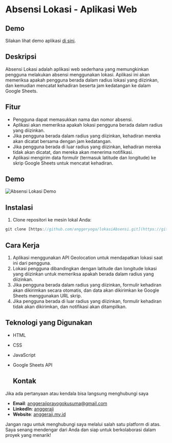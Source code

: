 # Absensi Lokasi - Aplikasi Web
## Demo

Silakan lihat demo aplikasi [di sini](https://anggeryoga.github.io/lokasiAbsensi/).


## Deskripsi

Absensi Lokasi adalah aplikasi web sederhana yang memungkinkan pengguna melakukan absensi menggunakan lokasi. Aplikasi ini akan memeriksa apakah pengguna berada dalam radius lokasi yang diizinkan, dan kemudian mencatat kehadiran beserta jam kedatangan ke dalam Google Sheets.

## Fitur

- Pengguna dapat memasukkan nama dan nomor absensi.
- Aplikasi akan memeriksa apakah lokasi pengguna berada dalam radius yang diizinkan.
- Jika pengguna berada dalam radius yang diizinkan, kehadiran mereka akan dicatat bersama dengan jam kedatangan.
- Jika pengguna berada di luar radius yang diizinkan, kehadiran mereka tidak akan dicatat, dan mereka akan menerima notifikasi.
- Aplikasi mengirim data formulir (termasuk latitude dan longitude) ke skrip Google Sheets untuk mencatat kehadiran.

## Demo

![Absensi Lokasi Demo](demo.gif)

## Instalasi

1. Clone repositori ke mesin lokal Anda:

```javascript
git clone [https://github.com/anggeryoga/lokasiAbsensi.git](https://github.com/anggeryoga/lokasiAbsensi.git)
```
## Cara Kerja
1. Aplikasi menggunakan API Geolocation untuk mendapatkan lokasi saat ini dari pengguna.
2. Lokasi pengguna dibandingkan dengan latitude dan longitude lokasi yang diizinkan untuk memeriksa apakah berada dalam radius yang diizinkan.
3. Jika pengguna berada dalam radius yang diizinkan, formulir kehadiran akan dikirimkan secara otomatis, dan data akan dikirimkan ke Google Sheets menggunakan URL skrip.
4. Jika pengguna berada di luar radius yang diizinkan, formulir kehadiran tidak akan dikirimkan, dan notifikasi akan ditampilkan.

## Teknologi yang Digunakan
- HTML
- CSS
- JavaScript
- Google Sheets API

  ## Kontak
Jika ada pertanyaan atau kendala bisa langsung menghubungi saya 

- **Email**: [anggerajiprayogokusuma@gmail.com](mailto:anggerajiprayogokusuma@gmail.com)
- **LinkedIn**: [anggeraji](https://www.linkedin.com/in/anggeraji)
- **Website**: [anggeraji.my.id](https://www.anggeraji.my.id)

Jangan ragu untuk menghubungi saya melalui salah satu platform di atas. Saya senang mendengar dari Anda dan siap untuk berkolaborasi dalam proyek yang menarik!
